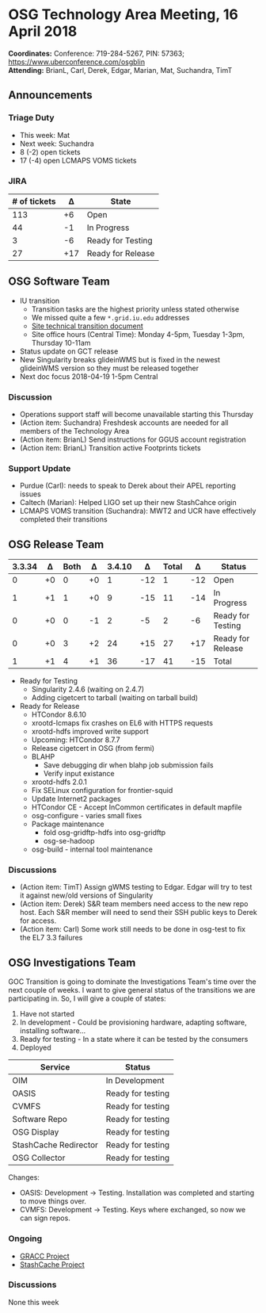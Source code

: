 # OSG Technology Area Meeting, 16 April 2018

**Coordinates:** Conference: 719-284-5267, PIN: 57363; <https://www.uberconference.com/osgblin>  
**Attending:** BrianL, Carl, Derek, Edgar, Marian, Mat, Suchandra, TimT


## Announcements


### Triage Duty

-   This week: Mat
-   Next week: Suchandra
-   8 (-2) open tickets
-   17 (-4) open LCMAPS VOMS tickets


### JIRA

| # of tickets | &Delta; | State             |
|------------ |------- |----------------- |
| 113          | +6      | Open              |
| 44           | -1      | In Progress       |
| 3            | -6      | Ready for Testing |
| 27           | +17     | Ready for Release |


## OSG Software Team

-   IU transition  
    -   Transition tasks are the highest priority unless stated otherwise
    -   We missed quite a few `*.grid.iu.edu` addresses
    -   [Site technical transition document](https://docs.google.com/document/d/18mj9drjKBbmxGrGyRrktujQ8UojavNjJdLSpTzh_5aE/edit?usp=sharing)
    -   Site office hours (Central Time): Monday 4-5pm, Tuesday 1-3pm, Thursday 10-11am
-   Status update on GCT release
-   New Singularity breaks glideinWMS but is fixed in the newest glideinWMS version so they must be released together
-   Next doc focus 2018-04-19 1-5pm Central


### Discussion

-   Operations support staff will become unavailable starting this Thursday
-   (Action item: Suchandra) Freshdesk accounts are needed for all members of the Technology Area
-   (Action item: BrianL) Send instructions for GGUS account registration
-   (Action item: BrianL) Transition active Footprints tickets


### Support Update

-   Purdue (Carl): needs to speak to Derek about their APEL reporting issues
-   Caltech (Marian): Helped LIGO set up their new StashCahce origin
-   LCMAPS VOMS transition (Suchandra): MWT2 and UCR have effectively completed their transitions


## OSG Release Team

| 3.3.34 | &Delta; | Both | &Delta; | 3.4.10 | &Delta; | Total | &Delta; | Status            |
|------  |-------  |----  |-------  |------  |-------  |-----  |-------  |-----------------  |
| 0      | +0      | 0    | +0      | 1      | -12     | 1     | -12     | Open              |
| 1      | +1      | 1    | +0      | 9      | -15     | 11    | -14     | In Progress       |
| 0      | +0      | 0    | -1      | 2      | -5      | 2     | -6      | Ready for Testing |
| 0      | +0      | 3    | +2      | 24     | +15     | 27    | +17     | Ready for Release |
| 1      | +1      | 4    | +1      | 36     | -17     | 41    | -15     | Total             |

-   Ready for Testing
    -   Singularity 2.4.6 (waiting on 2.4.7)
    -   Adding cigetcert to tarball (waiting on tarball build)
-   Ready for Release
    -   HTCondor 8.6.10
    -   xrootd-lcmaps fix crashes on EL6 with HTTPS requests
    -   xrootd-hdfs improved write support
    -   Upcoming: HTCondor 8.7.7
    -   Release cigetcert in OSG (from fermi)
    -   BLAHP
        -   Save debugging dir when blahp job submission fails
        -   Verify input existance
    -   xrootd-hdfs 2.0.1
    -   Fix SELinux configuration for frontier-squid
    -   Update Internet2 packages
    -   HTCondor CE - Accept InCommon certificates in default mapfile
    -   osg-configure - varies small fixes
    -   Package maintenance
        -   fold osg-gridftp-hdfs into osg-gridftp
        -   osg-se-hadoop
    -   osg-build - internal tool maintenance


### Discussions

-   (Action item: TimT) Assign gWMS testing to Edgar. Edgar will try to test it against new/old versions of Singularity
-   (Action item: Derek) S&R team members need access to the new repo host. Each S&R member will need to send their SSH public keys to Derek for access.
-   (Action item: Carl) Some work still needs to be done in osg-test to fix the EL7 3.3 failures


## OSG Investigations Team

GOC Transition is going to dominate the Investigations Team's time over the next couple of weeks.   I want to give general status of the transitions we are participating in.  So, I will give a couple of states:  

1.  Have not started
2.  In development - Could be provisioning hardware, adapting software, installing software&#x2026;
3.  Ready for testing - In a state where it can be tested by the consumers
4.  Deployed

| Service               | Status            |
|--------------------- |----------------- |
| OIM                   | In Development    |
| OASIS                 | Ready for testing |
| CVMFS                 | Ready for testing |
| Software Repo         | Ready for testing |
| OSG Display           | Ready for testing |
| StashCache Redirector | Ready for testing |
| OSG Collector         | Ready for testing |

Changes:
- OASIS: Development -> Testing.  Installation was completed and starting to move things over.
- CVMFS: Development -> Testing.  Keys where exchanged, so now we can sign repos.

### Ongoing

-   [GRACC Project](https://jira.opensciencegrid.org/projects/GRACC/)
-   [StashCache Project](https://opensciencegrid.github.io/StashCache/)


### Discussions

None this week
